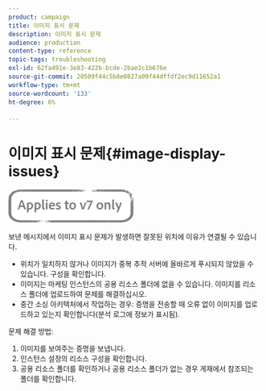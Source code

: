 ```yaml
---
product: campaign
title: 이미지 표시 문제
description: 이미지 표시 문제
audience: production
content-type: reference
topic-tags: troubleshooting
exl-id: 62fa491e-3e83-422b-bcde-2bae2c1b676e
source-git-commit: 20509f44c5b8e0827a09f44dffdf2ec9d11652a1
workflow-type: tm+mt
source-wordcount: '133'
ht-degree: 6%

---
```


# 이미지 표시 문제{#image-display-issues}

![](../../assets/v7-only.svg)

보낸 메시지에서 이미지 표시 문제가 발생하면 잘못된 위치에 이유가 연결될 수 있습니다.

* 위치가 일치하지 않거나 이미지가 중복 추적 서버에 올바르게 푸시되지 않았을 수 있습니다. 구성을 확인합니다.
* 이미지는 마케팅 인스턴스의 공용 리소스 폴더에 없을 수 있습니다. 이미지를 리소스 폴더에 업로드하여 문제를 해결하십시오.
* 중간 소싱 아키텍처에서 작업하는 경우: 증명을 전송할 때 오류 없이 이미지를 업로드하고 있는지 확인합니다(분석 로그에 정보가 표시됨).

문제 해결 방법:

1. 이미지를 보여주는 증명을 보냅니다.
1. 인스턴스 설정의 리소스 구성을 확인합니다.
1. 공용 리소스 폴더를 확인하거나 공용 리소스 폴더가 없는 경우 게재에서 참조되는 폴더를 확인합니다.
